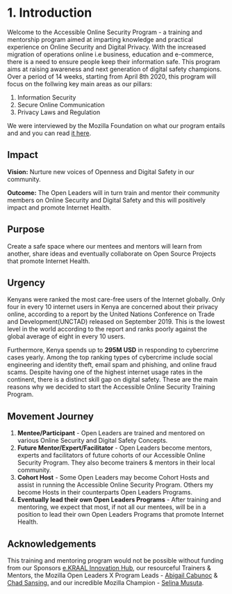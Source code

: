 # 1. Introduction

Welcome to the Accessible Online Security Program -  a training and mentorship program aimed at imparting knowledge and practical experience on Online Security and Digital Privacy. With the increased migration of operations online i.e business, education and e-commerce, there is a need to ensure people keep their information safe. This program aims at raising awareness and next generation of digital safety champions. Over a period of 14 weeks, starting from April 8th 2020, this program will focus on the follwing key main areas as our pillars:

1. Information Security
2. Secure Online Communication
3. Privacy Laws and Regulation

We were interviewed by the Mozilla Foundation on what our program entails and and you can read [it here](https://foundation.mozilla.org/en/blog/accessible-online-security-open-leaders-x-program/). 

## Impact

__Vision:__ Nurture new voices of Openness and Digital Safety in our community.

__Outcome:__ The Open Leaders will in turn train and mentor their community members on Online Security and Digital Safety and this will positively impact and promote Internet Health.

## Purpose 

Create a safe space where our mentees and mentors will learn from another, share ideas and eventually collaborate on Open Source Projects that promote Internet Health.

## Urgency ##
Kenyans were ranked the most care-free users of the Internet globally. Only four in every 10 internet users in Kenya are concerned about their privacy online, according to a report by the United Nations Conference on Trade and Development(UNCTAD) released on September 2019. This is the lowest level in the world according to the report and ranks poorly against the global average of eight in every 10 users. 

Furthermore, Kenya spends up to __295M USD__ in responding to cybercrime cases yearly. Among the top ranking types of cybercrime include social engineering and identity theft, email spam and phishing, and online fraud scams. Despite having one of the highest internet usage rates in the continent, there is a distinct skill gap on digital safety. These are the main reasons why we decided to start the Accessible Online Security Training Program. 

## Movement Journey ##
1. __Mentee/Participant__ - Open Leaders are trained and mentored on various Online Security and Digital Safety Concepts. 
2. __Future Mentor/Expert/Facilitator__ - Open Leaders become mentors, experts and facilitators of future cohorts of our Accessible Online Security Program. They also become trainers & mentors in their local community.
3. __Cohort Host__ - Some Open Leaders may become Cohort Hosts and assist in running the Accessible Online Security Program. Others my become Hosts in their counterparts Open Leaders Programs.   
4. __Eventually lead their own Open Leaders Programs__ - After training and mentoring, we expect that most, if not all our mentees, will be in a position to lead their own Open Leaders Programs that promote Internet Health.

## Acknowledgements

This training and mentoring program would not be possible without funding from our Sponsors [e.KRAAL Innovation Hub](https://e-kraal.com/), our resourceful Trainers & Mentors, the Mozilla Open Leaders X Program Leads - [Abigail Cabunoc](https://twitter.com/abbycabs) & [Chad Sansing.](https://twitter.com/chadsansing) and our incredible Mozilla Champion - [Selina Musuta](https://twitter.com/Pumzi_Code). 

